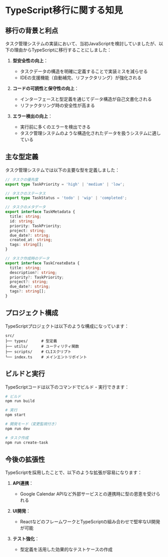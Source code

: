 # TypeScript移行に関する知見

## 移行の背景と利点

タスク管理システムの実装において、当初JavaScriptを検討していましたが、以下の理由からTypeScriptに移行することにしました：

1. **型安全性の向上**：
   - タスクデータの構造を明確に定義することで実装ミスを減らせる
   - IDEの支援機能（自動補完、リファクタリング）が強化される

2. **コードの可読性と保守性の向上**：
   - インターフェースと型定義を通じてデータ構造が自己文書化される
   - リファクタリング時の安全性が高まる

3. **エラー検出の向上**：
   - 実行前に多くのエラーを検出できる
   - タスク管理システムのような構造化されたデータを扱うシステムに適している

## 主な型定義

タスク管理システムでは以下の主要な型を定義しました：

```typescript
// タスクの優先度
export type TaskPriority = 'high' | 'medium' | 'low';

// タスクのステータス
export type TaskStatus = 'todo' | 'wip' | 'completed';

// タスクのメタデータ
export interface TaskMetadata {
  title: string;
  id: string;
  priority: TaskPriority;
  project: string;
  due_date?: string;
  created_at: string;
  tags: string[];
}

// タスク作成時のデータ
export interface TaskCreateData {
  title: string;
  description?: string;
  priority?: TaskPriority;
  project?: string;
  due_date?: string;
  tags?: string[];
}
```

## プロジェクト構成

TypeScriptプロジェクトは以下のような構成になっています：

```
src/
├── types/      # 型定義
├── utils/      # ユーティリティ関数
├── scripts/    # CLIスクリプト
└── index.ts    # メインエントリポイント
```

## ビルドと実行

TypeScriptコードは以下のコマンドでビルド・実行できます：

```bash
# ビルド
npm run build

# 実行
npm start

# 開発モード（変更監視付き）
npm run dev

# タスク作成
npm run create-task
```

## 今後の拡張性

TypeScriptを採用したことで、以下のような拡張が容易になります：

1. **API連携**：
   - Google Calendar APIなど外部サービスとの連携時に型の恩恵を受けられる

2. **UI開発**：
   - ReactなどのフレームワークとTypeScriptの組み合わせで堅牢なUI開発が可能

3. **テスト強化**：
   - 型定義を活用した効果的なテストケースの作成 